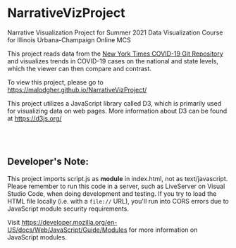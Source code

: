 # NarrativeVizProject
Narrative Visualization Project for Summer 2021 Data Visualization Course for Illinois Urbana-Champaign Online MCS

This project reads data from the [New York Times COVID-19 Git Repository](https://github.com/nytimes/covid-19-data) and visualizes trends in COVID-19 cases on the national and state levels, which the viewer can then compare and contrast.

To view this project, please go to https://malodgher.github.io/NarrativeVizProject/

This project utilizes a JavaScript library called D3, which is primarily used for visualizing data on web pages. More information about D3 can be found at https://d3js.org/

<br><br>

## Developer's Note:
This project imports script.js as **module** in index.html, not as text/javascript. Please remember to run this code in a server, such as LiveServer on Visual Studio Code, when doing development and testing. If you try to load the HTML file locally (i.e. with a `file://` URL), you'll run into CORS errors due to JavaScript module security requirements.

Visit https://developer.mozilla.org/en-US/docs/Web/JavaScript/Guide/Modules for more information on JavaScript modules.
